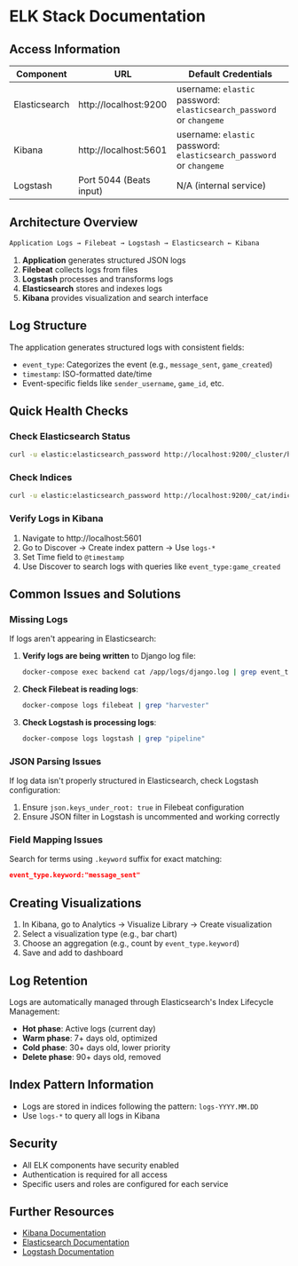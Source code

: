 # ELK Stack Documentation

## Access Information

| Component | URL | Default Credentials |
|-----------|-----|---------------------|
| Elasticsearch | http://localhost:9200 | username: `elastic`<br>password: `elasticsearch_password` or `changeme` |
| Kibana | http://localhost:5601 | username: `elastic`<br>password: `elasticsearch_password` or `changeme` |
| Logstash | Port 5044 (Beats input) | N/A (internal service) |

## Architecture Overview

```md
Application Logs → Filebeat → Logstash → Elasticsearch ← Kibana
```

1. **Application** generates structured JSON logs
2. **Filebeat** collects logs from files
3. **Logstash** processes and transforms logs
4. **Elasticsearch** stores and indexes logs
5. **Kibana** provides visualization and search interface

## Log Structure

The application generates structured logs with consistent fields:

- `event_type`: Categorizes the event (e.g., `message_sent`, `game_created`)
- `timestamp`: ISO-formatted date/time
- Event-specific fields like `sender_username`, `game_id`, etc.

## Quick Health Checks

### Check Elasticsearch Status

```bash
curl -u elastic:elasticsearch_password http://localhost:9200/_cluster/health
```

### Check Indices

```bash
curl -u elastic:elasticsearch_password http://localhost:9200/_cat/indices
```

### Verify Logs in Kibana

1. Navigate to http://localhost:5601
2. Go to Discover → Create index pattern → Use `logs-*`
3. Set Time field to `@timestamp`
4. Use Discover to search logs with queries like `event_type:game_created`

## Common Issues and Solutions

### Missing Logs

If logs aren't appearing in Elasticsearch:

1. **Verify logs are being written** to Django log file:

   ```bash
   docker-compose exec backend cat /app/logs/django.log | grep event_type
   ```

2. **Check Filebeat is reading logs**:

   ```bash
   docker-compose logs filebeat | grep "harvester"
   ```

3. **Check Logstash is processing logs**:

   ```bash
   docker-compose logs logstash | grep "pipeline"
   ```

### JSON Parsing Issues

If log data isn't properly structured in Elasticsearch, check Logstash configuration:

1. Ensure `json.keys_under_root: true` in Filebeat configuration
2. Ensure JSON filter in Logstash is uncommented and working correctly

### Field Mapping Issues

Search for terms using `.keyword` suffix for exact matching:

```json
event_type.keyword:"message_sent"
```

## Creating Visualizations

1. In Kibana, go to Analytics → Visualize Library → Create visualization
2. Select a visualization type (e.g., bar chart)
3. Choose an aggregation (e.g., count by `event_type.keyword`)
4. Save and add to dashboard

## Log Retention

Logs are automatically managed through Elasticsearch's Index Lifecycle Management:

- **Hot phase**: Active logs (current day)
- **Warm phase**: 7+ days old, optimized
- **Cold phase**: 30+ days old, lower priority
- **Delete phase**: 90+ days old, removed

## Index Pattern Information

- Logs are stored in indices following the pattern: `logs-YYYY.MM.DD`
- Use `logs-*` to query all logs in Kibana

## Security

- All ELK components have security enabled
- Authentication is required for all access
- Specific users and roles are configured for each service

## Further Resources

- [Kibana Documentation](https://www.elastic.co/guide/en/kibana/current/index.html)
- [Elasticsearch Documentation](https://www.elastic.co/guide/en/elasticsearch/reference/current/index.html)
- [Logstash Documentation](https://www.elastic.co/guide/en/logstash/current/index.html)
